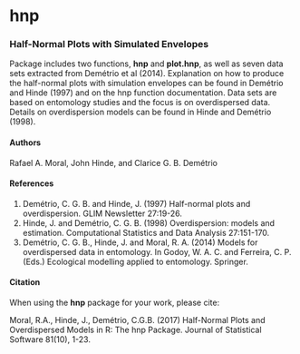 hnp
===

### Half-Normal Plots with Simulated Envelopes

Package includes two functions, **hnp** and **plot.hnp**, as well as seven data sets extracted from Demétrio et al (2014).
Explanation on how to produce the half-normal plots with simulation envelopes can be found in Demétrio and Hinde (1997) and on the hnp function documentation.
Data sets are based on entomology studies and the focus is on overdispersed data. Details on overdispersion models can be found in Hinde and Demétrio (1998).

#### Authors
Rafael A. Moral, John Hinde, and Clarice G. B. Demétrio

#### References
1. Demétrio, C. G. B. and Hinde, J. (1997) Half-normal plots and overdispersion. GLIM Newsletter 27:19-26.
2. Hinde, J. and Demétrio, C. G. B. (1998) Overdispersion: models and estimation. Computational Statistics and Data Analysis 27:151-170.
3. Demétrio, C. G. B., Hinde, J. and Moral, R. A. (2014) Models for overdispersed data in entomology. In Godoy, W. A. C. and Ferreira, C. P. (Eds.) Ecological modelling applied to entomology. Springer.

#### Citation
When using the **hnp** package for your work, please cite:

Moral, R.A., Hinde, J., Demétrio, C.G.B. (2017) Half-Normal Plots and Overdispersed Models in R: The hnp Package. Journal of Statistical Software 81(10), 1-23.
